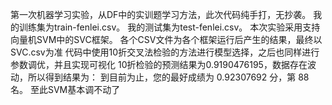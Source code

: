 第一次机器学习实验，从DF中的实训题学习方法，此次代码纯手打，无抄袭。
我的训练集为train-fenlei.csv。
我的测试集为test-fenlei.csv。
本次实验采用支持向量机SVM中的SVC框架。
各个CSV文件为各个框架运行后产生的结果，最终以SVC.csv为准
代码中使用10折交叉法检验的方法进行模型选择，之后也同样进行参数调优，并且实现可视化
10折检验的预测结果为0.9190476195，数据存在波动，所以得到结果为：
到目前为止，您的最好成绩为 0.92307692 分，第 88 名。
至此SVM基本调不动了
